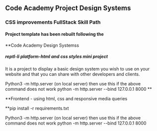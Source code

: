 ## Code Academy Project Design Systems 
### CSS improvements FullStack Skill Path

 #### Project template has been rebuilt following the
 **Code Academy Design Systemss

##### reptl-li platform-html and css styles mini project

It is a project to display a basic design system you wish to use on your website and that you can share with other developers and clients.

Python3 -m http.server (on local server)
then use this
if the above command does not work
python -m http.server --bind 127.0.0.1 8000
**

**Frontend - using html, css and responsive media queries

**pip install -r requirements.txt

Python3 -m http.server (on local server)
then use this
if the above command does not work
python -m http.server --bind 127.0.0.1 8000
